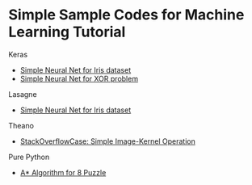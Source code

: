 # Simple Sample Codes for Machine Learning Tutorial
Keras
- [Simple Neural Net for Iris dataset][iris_keras]
- [Simple Neural Net for XOR problem][xor_keras]

Lasagne
- [Simple Neural Net for Iris dataset][iris_lasagne]

Theano
- [StackOverflowCase: Simple Image-Kernel Operation][imageconv_theano]

Pure Python
- [A* Algorithm for 8 Puzzle][A_star_8puzzle]

[iris_keras]:https://github.com/rianrajagede/simplesamplecode/blob/master/Keras/iris_keras.py
[xor_keras]:https://github.com/rianrajagede/simplesamplecode/blob/master/Keras/xor_keras.py
[iris_lasagne]:https://github.com/rianrajagede/simplesamplecode/blob/master/Lasagne/iris_lasagne.py
[imageconv_theano]:https://github.com/rianrajagede/simplesamplecode/blob/master/Theano/image-kernel-convolution_theano.py
[A_star_8puzzle]:
https://github.com/rianrajagede/simplesamplecode/blob/master/Pure_Python/8_puzzle_A_star.py

